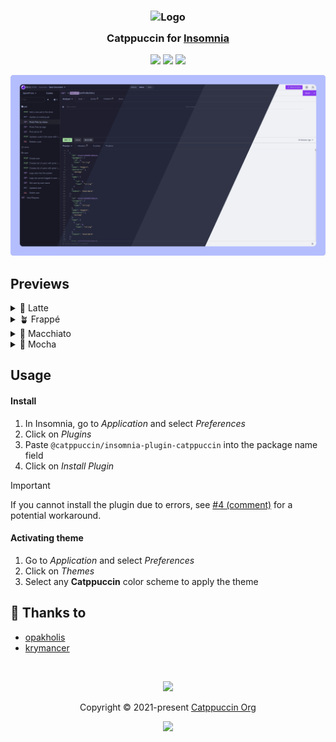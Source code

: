<h3 align="center">
    <img src="https://raw.githubusercontent.com/catppuccin/catppuccin/main/assets/logos/exports/1544x1544_circle.png" width="100" alt="Logo"/><br/>
	<img src="https://raw.githubusercontent.com/catppuccin/catppuccin/main/assets/misc/transparent.png" height="30" width="0px"/>
	Catppuccin for <a href="https://insomnia.rest/">Insomnia</a>
    <img src="https://raw.githubusercontent.com/catppuccin/catppuccin/main/assets/misc/transparent.png" height="30" width="0px"/>
</h3>

<p align="center">
    <a href="https://github.com/catppuccin/insomnia/stargazers"><img src="https://img.shields.io/github/stars/catppuccin/insomnia?colorA=363a4f&colorB=b7bdf8&style=for-the-badge"></a>
	<a href="https://github.com/catppuccin/insomnia/issues"><img src="https://img.shields.io/github/issues/catppuccin/insomnia?colorA=363a4f&colorB=f5a97f&style=for-the-badge"></a>
	<a href="https://github.com/catppuccin/insomnia/contributors"><img src="https://img.shields.io/github/contributors/catppuccin/insomnia?colorA=363a4f&colorB=a6da95&style=for-the-badge"></a>
</p>

<p align="center">
	<img src="https://raw.githubusercontent.com/catppuccin/insomnia/main/assets/previews/preview.webp"/>
</p>

## Previews

<details>
<summary>🌻 Latte</summary>
<img src="https://raw.githubusercontent.com/catppuccin/insomnia/main/assets/previews/latte.webp"/>
</details>
<details>
<summary>🪴 Frappé</summary>
<img src="https://raw.githubusercontent.com/catppuccin/insomnia/main/assets/previews/frappe.webp"/>
</details>
<details>
<summary>🌺 Macchiato</summary>
<img src="https://raw.githubusercontent.com/catppuccin/insomnia/main/assets/previews/macchiato.webp"/>
</details>
<details>
<summary>🌿 Mocha</summary>
<img src="https://raw.githubusercontent.com/catppuccin/insomnia/main/assets/previews/mocha.webp"/>
</details>

## Usage

#### Install

1. In Insomnia, go to _Application_ and select _Preferences_
2. Click on _Plugins_
3. Paste `@catppuccin/insomnia-plugin-catppuccin` into the package name field
4. Click on _Install Plugin_

> [!IMPORTANT]
> If you cannot install the plugin due to errors, see [#4 (comment)](https://github.com/catppuccin/insomnia/issues/4#issuecomment-2021736443)
> for a potential workaround.

#### Activating theme

1. Go to _Application_ and select _Preferences_
2. Click on _Themes_
3. Select any **Catppuccin** color scheme to apply the theme

## 💝 Thanks to

- [opakholis](https://github.com/opakholis)
- [krymancer](https://github.com/krymancer)

&nbsp;

<p align="center">
    <img src="https://raw.githubusercontent.com/catppuccin/catppuccin/main/assets/footers/gray0_ctp_on_line.svg?sanitize=true" />
</p>

<p align="center">
    Copyright &copy; 2021-present <a href="https://github.com/catppuccin" target="_blank">Catppuccin Org</a>
</p>

<p align="center">
    <a href="https://github.com/catppuccin/catppuccin/blob/main/LICENSE"><img src="https://img.shields.io/static/v1.svg?style=for-the-badge&label=License&message=MIT&logoColor=d9e0ee&colorA=363a4f&colorB=b7bdf8"/></a>
</p>

